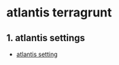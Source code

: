 # atlantis terragrunt

## 1. atlantis settings

- <a href="https://github.com/zkfmapf123/atlantis-fargate"> atlantis setting </a>

